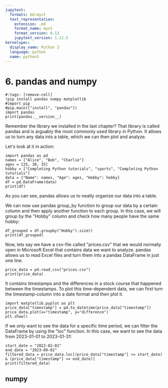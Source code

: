 ```yaml
---
jupytext:
  formats: md:myst
  text_representation:
    extension: .md
    format_name: myst
    format_version: 0.13
    jupytext_version: 1.11.5
kernelspec:
  display_name: Python 3
  language: python
  name: python3
---
```


# 6. pandas and numpy
```{code-cell}
#:tags: [remove-cell]
!pip install pandas numpy matplotlib
#import pip
#pip.main(["install", "pandas"])
import pandas
print(pandas.__version__)
```
Remember the library we installed in the last chapter? That library is called pandas and is arguably the most commonly used library in Python. It allows us to turn any data into a table, which we can then plot and analyze.

Let's look at it in action:
```{code-cell}
import pandas as pd
names = ["Alice", "Bob", "Charlie"]
ages = [25, 30, 35]
hobby = ["Completing Python tutorials", "sports", "Completing Python tutorials"]
data = {"Name": names, "Age": ages, "Hobby": hobby}
df = pd.DataFrame(data)
print(df)
```
As you can see, pandas allows us to neatly organize our data into a table.

We can now use pandas group_by function to group our data by a certain column and then apply another function to each group. In this case, we will group by the "Hobby" column and check how many people have the same hobby:
```{code-cell}
df_grouped = df.groupby("Hobby").size()
print(df_grouped)
```

Now, lets say we have a csv-file called "prices.csv" that we would normally open in Microsoft Excel that contains data we want to analyze. pandas allows us to read Excel files and turn them into a pandas DataFrame in just one line.
```{code-cell}
price_data = pd.read_csv("prices.csv")
print(price_data)
```

It contains timestamps and the differences in a stock course that happened between the timestamps. To plot this time-dependent data, we can first turn the timestamp-column into a date format and then plot it.
```{code-cell}
import matplotlib.pyplot as plt
price_data["timestamp"] = pd.to_datetime(price_data["timestamp"])
price_data.plot(x="timestamp", y="difference")
plt.show()
```

If we only want to see the data for a specific time period, we can filter the DataFrame by using the "loc" function. In this case, we want to see the data from 2023-01-01 to 2023-01-31:
```{code-cell}
start_date = "2022-02-01"
end_date = "2023-09-01"
filtered_data = price_data.loc[(price_data["timestamp"] >= start_date) & (price_data["timestamp"] <= end_date)]
print(filtered_data)
```

## numpy